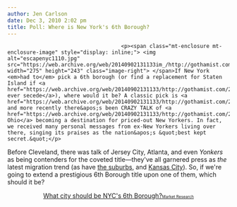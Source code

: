 ```yaml
---
author: Jen Carlson
date: Dec 3, 2010 2:02 pm
title: Poll: Where is New York's 6th Borough?
---
```


	
										<p><span class="mt-enclosure mt-enclosure-image" style="display: inline;"> <img alt="escapenyc1110.jpg" src="https://web.archive.org/web/20140902131133im_/http://gothamist.com/attachments/arts_jen/escapenyc1110.jpg" width="275" height="243" class="image-right"> </span>If New York <em>had to</em> pick a 6th borough (or find a replacement for Staten Island if <a href="https://web.archive.org/web/20140902131133/http://gothamist.com/2008/12/17/state_senator_proposes_staten_islan.php">they ever secede</a>), where would it be? A classic pick is <a href="https://web.archive.org/web/20140902131133/http://gothamist.com/2010/10/06/sixth_borough_stealing_nyc_resident.php">Philadelphia</a>, and more recently there&apos;s been CRAZY TALK of <a href="https://web.archive.org/web/20140902131133/http://gothamist.com/2010/12/01/new_trend_moving_to_cleveland.php">Cleveland, Ohio</a> becoming a destination for priced-out New Yorkers. In fact, we received many personal messages from ex-New Yorkers living over there, singing its praises as the nation&apos;s &quot;best kept secret.&quot;</p>

<p>Before Cleveland, there was talk of Jersey City, Atlanta, and even <em>Yonkers</em> as being contenders for the coveted title&#x2014;they&apos;ve all garnered press as <em>the</em> latest migration trend (as have <a href="https://web.archive.org/web/20140902131133/http://gothamist.com/2008/03/01/the_atlantic_is.php">the suburbs</a>, and <a href="https://web.archive.org/web/20140902131133/http://gothamist.com/2009/02/19/new_york_love_it_or_leave_it.php">Kansas City</a>). So, if we&apos;re going to extend a prestigious 6th Borough title upon one of them, which should it be?</p>

<center><script type="text/javascript" charset="utf-8" src="https://web.archive.org/web/20140902131133js_/http://static.polldaddy.com/p/4191207.js"></script>
<noscript>
	<a href="https://web.archive.org/web/20140902131133/http://polldaddy.com/poll/4191207/">What city should be NYC's 6th Borough?</a><span style="font-size:9px;"><a href="https://web.archive.org/web/20140902131133/http://polldaddy.com/features-surveys/">Market Research</a></span>
</noscript></center>					
										
									
				